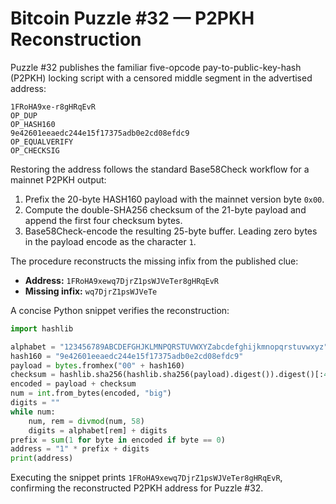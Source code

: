 # Bitcoin Puzzle #32 — P2PKH Reconstruction

Puzzle #32 publishes the familiar five-opcode pay-to-public-key-hash (P2PKH) locking script with a censored middle segment in the advertised address:

```
1FRoHA9xe-r8gHRqEvR
OP_DUP
OP_HASH160
9e42601eeaedc244e15f17375adb0e2cd08efdc9
OP_EQUALVERIFY
OP_CHECKSIG
```

Restoring the address follows the standard Base58Check workflow for a mainnet P2PKH output:

1. Prefix the 20-byte HASH160 payload with the mainnet version byte `0x00`.
2. Compute the double-SHA256 checksum of the 21-byte payload and append the first four checksum bytes.
3. Base58Check-encode the resulting 25-byte buffer. Leading zero bytes in the payload encode as the character `1`.

The procedure reconstructs the missing infix from the published clue:

- **Address:** `1FRoHA9xewq7DjrZ1psWJVeTer8gHRqEvR`
- **Missing infix:** `wq7DjrZ1psWJVeTe`

A concise Python snippet verifies the reconstruction:

```python
import hashlib

alphabet = "123456789ABCDEFGHJKLMNPQRSTUVWXYZabcdefghijkmnopqrstuvwxyz"
hash160 = "9e42601eeaedc244e15f17375adb0e2cd08efdc9"
payload = bytes.fromhex("00" + hash160)
checksum = hashlib.sha256(hashlib.sha256(payload).digest()).digest()[:4]
encoded = payload + checksum
num = int.from_bytes(encoded, "big")
digits = ""
while num:
    num, rem = divmod(num, 58)
    digits = alphabet[rem] + digits
prefix = sum(1 for byte in encoded if byte == 0)
address = "1" * prefix + digits
print(address)
```

Executing the snippet prints `1FRoHA9xewq7DjrZ1psWJVeTer8gHRqEvR`, confirming the reconstructed P2PKH address for Puzzle #32.
